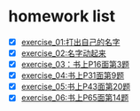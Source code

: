 
# homework list
- [x] [exercise_01:打出自己的名字](https://github.com/kangjiehang/computational-physics_N2015301020076/blob/master/exercise_01.md )
- [x] [exercise_02:名字动起来](https://github.com/kangjiehang/computational-physics_N2015301020076/blob/master/exercise_02.md)
- [x] [exercise_03：书上P16面第3题](https://note.youdao.com/web/#/file/recent/markdown/WEB490a3520f0db827e502baf5884bfe1b8/)
- [x] [exercise_04:书上P31面第9题](https://note.youdao.com/web/#/file/recent/markdown/WEB691068fd22c748bb36409c82b6916b1e/)
- [x] [exercise_05:书上P43面第20题](https://note.youdao.com/web/#/file/recent/markdown/WEBf15129cd532c1cab9cfc556bf1686bb2/)
- [x] [exercise_06:书上P65面第14题](https://note.youdao.com/web/#/file/recent/markdown/WEB6fd243209f97482389c21a846fbcb709/)
